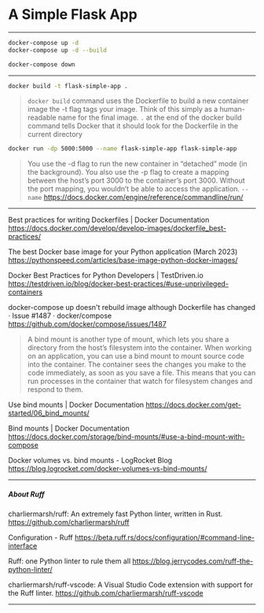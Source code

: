 # A Simple Flask App

---

```sh
docker-compose up -d
docker-compose up -d --build

docker-compose down
```

---

```sh
docker build -t flask-simple-app .
```

> `docker build` command uses the Dockerfile to build a new container image
> the -t flag tags your image. Think of this simply as a human-readable name for the final image.
> `.` at the end of the docker build command tells Docker that it should look for the Dockerfile in the current directory

```sh
docker run -dp 5000:5000 --name flask-simple-app flask-simple-app
```

> You use the -d flag to run the new container in “detached” mode (in the background). You also use the -p flag to create a mapping between the host’s port 3000 to the container’s port 3000. Without the port mapping, you wouldn’t be able to access the application.
> `--name` https://docs.docker.com/engine/reference/commandline/run/

---

Best practices for writing Dockerfiles | Docker Documentation
https://docs.docker.com/develop/develop-images/dockerfile_best-practices/

The best Docker base image for your Python application (March 2023)
https://pythonspeed.com/articles/base-image-python-docker-images/

Docker Best Practices for Python Developers | TestDriven.io
https://testdriven.io/blog/docker-best-practices/#use-unprivileged-containers

docker-compose up doesn't rebuild image although Dockerfile has changed · Issue #1487 · docker/compose
https://github.com/docker/compose/issues/1487

> A bind mount is another type of mount, which lets you share a directory from the host’s filesystem into the container. When working on an application, you can use a bind mount to mount source code into the container. The container sees the changes you make to the code immediately, as soon as you save a file. This means that you can run processes in the container that watch for filesystem changes and respond to them.

Use bind mounts | Docker Documentation
https://docs.docker.com/get-started/06_bind_mounts/

Bind mounts | Docker Documentation
https://docs.docker.com/storage/bind-mounts/#use-a-bind-mount-with-compose

Docker volumes vs. bind mounts - LogRocket Blog
https://blog.logrocket.com/docker-volumes-vs-bind-mounts/

---

##### About Ruff

charliermarsh/ruff: An extremely fast Python linter, written in Rust.
https://github.com/charliermarsh/ruff

Configuration - Ruff
https://beta.ruff.rs/docs/configuration/#command-line-interface

Ruff: one Python linter to rule them all
https://blog.jerrycodes.com/ruff-the-python-linter/

charliermarsh/ruff-vscode: A Visual Studio Code extension with support for the Ruff linter.
https://github.com/charliermarsh/ruff-vscode

---
